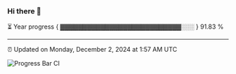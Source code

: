 ### Hi there 👋

⏳ Year progress { ▓▓▓▓▓▓▓▓▓▓▓▓▓▓▓▓▓▓▓▓▓▓▓▓▓▓▓░░░ } 91.83 %

---

⏰ Updated on Monday, December 2, 2024 at 1:57 AM UTC

![Progress Bar CI](https://github.com/arthurbuhl/arthurbuhl/workflows/Progress%20Bar%20CI/badge.svg)
